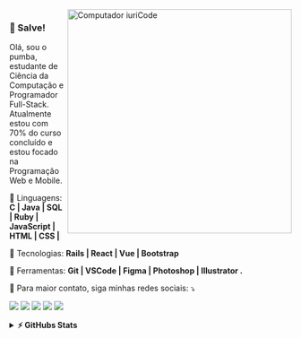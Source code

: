 <img src="https://raw.githubusercontent.com/MicaelliMedeiros/micaellimedeiros/master/image/computer-illustration.png" min-width="400px" max-width="400px" width="400px" align="right" alt="Computador iuriCode">

### 👋 Salve!

<p align="left"> 
  Olá, sou o pumba, estudante de Ciência da Computação e Programador Full-Stack.<br>
  Atualmente estou com 70% do curso concluído e estou focado na Programação Web e Mobile.
</p>

<p align="left">
  🦄 Linguagens: <strong> C | Java | SQL | Ruby | JavaScript | HTML | CSS |  </strong>
</p>

<p align="left">
  🚀 Tecnologias: <strong> Rails | React | Vue | Bootstrap </strong>
</p>

<p align="left">
  💼 Ferramentas: <strong> Git | VSCode | Figma | Photoshop | Illustrator .</strong>
</p>

<p align="left">
  💌 Para maior contato, siga minhas redes sociais: ⤵️
</p>

<p align="left">
  <a href="#" alt="Gmail">
  <img src="https://img.shields.io/badge/-Gmail-FF0000?style=flat-square&labelColor=FF0000&logo=gmail&logoColor=white&link=mailto:pauloaraujo@ufpi.edu.br" /></a>

  <a href="#" alt="Linkedin">
  <img src="https://img.shields.io/badge/-Linkedin-0e76a8?style=flat-square&logo=Linkedin&logoColor=white&link=https://www.linkedin.com/in/pumba-dev/" /></a>

  <a href="#" alt="WhatsApp">
  <img src="https://img.shields.io/badge/-WhatsApp-25d366?style=flat-square&labelColor=25d366&logo=whatsapp&logoColor=white&link=https://api.whatsapp.com/send?phone=5598984264231"/></a>

  <a href="#" alt="Facebook">
  <img src="https://img.shields.io/badge/-Facebook-3b5998?style=flat-square&labelColor=3b5998&logo=facebook&logoColor=white&link=https://www.facebook.com/dudu.paulo/"/></a>

  <a href="#" alt="Instagram">
  <img src="https://img.shields.io/badge/-Instagram-DF0174?style=flat-square&labelColor=DF0174&logo=instagram&logoColor=white&link=https://www.instagram.com/strogonothing/"/></a>
</p>  

<details>	
  <summary><b>⚡ GitHubs Stats</b></summary>
  <br />
  <img height="180em" src="https://github-readme-stats.vercel.app/api?username=pumba-dev&theme=dark&show_icons=true" />
  <p><img align="center" src="https://github-readme-stats.vercel.app/api/top-langs?username=pumba-dev&show_icons=true&locale=en&layout=compact&theme=radical" alt="pumba-dev" /></p>
</details>

